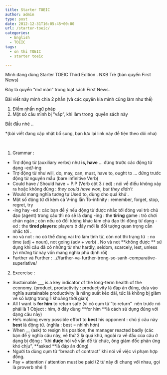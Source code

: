 ```yaml
---
title: Starter TOEIC
author: admin
type: post
date: 2012-12-31T16:05:45+00:00
url: /starter-toeic/
categories:
  - English
  - TOEIC
tags:
  - on thi TOEIC
  - starter toeic

---
```

Mình đang dùng Starter TOEIC Third Edition . NXB Trẻ (bản quyền First News)

Đây là quyển &#8220;mở màn&#8221; trong loạt sách First News.

Bài viết này mình chia 2 phần (và các quyển kia mình cũng làm như thế)

  1. Điểm nhấn ngữ pháp
  2. Một số câu mình bị &#8220;vấp&#8221;, khi làm trong  quyển sách này

Bắt đầu nhé ..

*(bài viết đang cập nhật bổ sung, bạn lưu lại link này để tiện theo dõi nha)

&nbsp;

1. Grammar :

  * Trợ động từ (auxiliary verbs) như **is, have** &#8230; đứng trước các động từ dạng -ed/-ing
  * Trợ động từ như will, do, may, can, must, have to, ought to &#8230; đứng trước động từ nguyên mẫu (bare infinitive Verb)
  * Could have / Should have + P.P (Verb cột 3 / ed) : nói về điều không xảy ra hoặc không đúng : _they could have won, but they didn&#8217;t_
  * Would mang nghĩa tương tự Used to, dùng cho quá khứ .
  * Một số động từ đi kèm cả V-ing lẫn To-infinity : remember, forget, stop, regret, try
  * -ing hay -ed : các bạn để ý nếu động từ được nhắc tới đóng vai trò chủ đạo (agent) trong câu thì nó sẽ là dạng -ing : the **tiring** game : trò chơi chán ngán ; còn nếu có đối tượng khác làm chủ đạo thì động từ dạng -ed : the **tired players**: players ở đây mới là đối tượng quan trọng cần nhắc tới .
  * no và not : no có thể đóng vai trò làm tính từ, còn not thì trạng từ  : no time (adj + noun), not going (adv + verb) . No và not **không được ** sử dụng khi câu đã có những từ như hardly, seldom, scarcely, lest, unless (vì những từ này vốn mang nghĩa phủ định rồi)
  * Farther và Further : ..//farther-va-further-trong-so-sanh-comparative-superlative/

2. Excercise :

  * Sustainable \___ is a key indicator of the long-term health of the economy. (product, productivity : productivity là đáp án đúng, dựa vào nghĩa sustainable productivity là năng suất kéo dài, tức là không bị giảm về số lượng trong 1 khoảng thời gian)
  * All I want is **for him** to return safe (vì có cụm từ &#8220;to return&#8221;  nên trước nó phải là 1 Object : him, ở đây dùng **for him **là cách sử dụng đúng với dạng câu này)
  * He&#8217;s making every possible effort to **best** his opponent : chú ý câu này **best** là động từ. (nghĩa : best = nhỉnh hơn)
  * When __ (ask) to resign his position, the manager reacted badly (các bạn để ý nghĩa câu này, vế thứ 2 là quá khứ, ngoài ra vế đầu của câu ở dạng bị động : &#8220;khi **được** hỏi về vấn đề từ chức, ông giám đốc phản ứng khó chịu&#8221;, **asked **là đáp án đúng)
  * Người ta dùng cụm từ &#8220;breach of contract&#8221; khi nói về việc vi phạm hợp đồng.
  * Pay + attention / attention must be paid (2 từ này đi chung với nhau, gọi là proverb nhé !)
